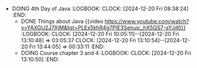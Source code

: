 - DOING 4th Day of Java
  :LOGBOOK:
  CLOCK: [2024-12-20 Fri 08:38:24]
  :END:
	- DONE Things about Java {{video https://www.youtube.com/watch?v=YAXGU2J7XjM&list=PLEx5khR4g7PIE3Senuic_hX5QS7-sYJd0}}
	  :LOGBOOK:
	  CLOCK: [2024-12-20 Fri 10:05:11]--[2024-12-20 Fri 13:10:48] =>  03:05:37
	  CLOCK: [2024-12-20 Fri 13:10:54]--[2024-12-20 Fri 13:44:05] =>  00:33:11
	  :END:
	- DOING Course chapter 3 and 4
	  :LOGBOOK:
	  CLOCK: [2024-12-20 Fri 13:10:50]
	  :END: